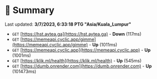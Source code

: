 # 📖 Summary
Last updated: **3/7/2023, 6:33:18 PTG "Asia/Kuala_Lumpur"**

- `GET` [https://hst.aytea.ga](https://hst.aytea.ga) - **Down** (117ms)
- `GET` [https://memeapi.cyclic.app/gimme](https://memeapi.cyclic.app/gimme) - **Up** (1011ms)
- `GET` [https://memeapi.cyclic.app](https://memeapi.cyclic.app) - **Up** (1001ms)
- `GET` [https://klik.ml/health](https://klik.ml/health) - **Up** (545ms)
- `GET` [https://dumb.onrender.com](https://dumb.onrender.com) - **Up** (101473ms)
